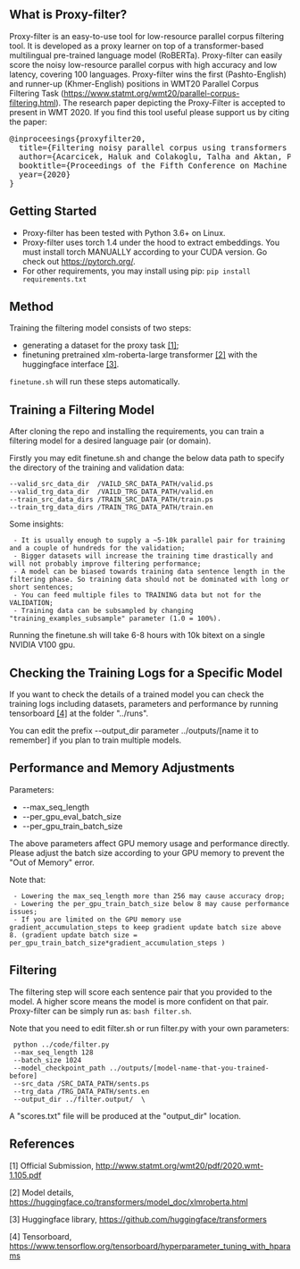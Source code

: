 What is Proxy-filter?
---------------

Proxy-filter is an easy-to-use tool for low-resource parallel corpus filtering tool. 
It is developed as a proxy learner on top of a transformer-based multilingual pre-trained language model (RoBERTa). 
Proxy-filter can easily score the noisy low-resource parallel corpus with high accuracy and low latency, covering 100 languages. 
Proxy-filter wins the first (Pashto-English) and runner-up (Khmer-English) positions in WMT20 Parallel Corpus Filtering Task (https://www.statmt.org/wmt20/parallel-corpus-filtering.html). The research paper depicting the Proxy-Filter is accepted to present in WMT 2020. If you find this tool useful please support us by citing the paper:

<pre>
@inproceesings{proxyfilter20,
  title={Filtering noisy parallel corpus using transformers with proxy task learning},
  author={Acarcicek, Haluk and Colakoglu, Talha and Aktan, Pinar Ece and Huang, Chongxuan and Peng, Wei},
  booktitle={Proceedings of the Fifth Conference on Machine Translation (WMT)},
  year={2020}
}
</pre>



Getting Started
---------------
- Proxy-filter has been tested with Python 3.6+ on Linux.
- Proxy-filter uses torch 1.4 under the hood to extract embeddings. You must install torch MANUALLY according to your CUDA version. Go check out https://pytorch.org/.
- For other requirements, you may install using pip: `pip install requirements.txt`
	
	
Method
---------------
Training the filtering model consists of two steps:
- generating a dataset for the proxy task [[1]](#1);
- finetuning pretrained xlm-roberta-large transformer [[2]](#2) with the huggingface interface [[3]](#3). 

`finetune.sh` will run these steps automatically.


Training a Filtering Model
--------------------------
After cloning the repo and installing the requirements, you can train a filtering model for a desired language pair (or domain).

Firstly you may edit finetune.sh and change the below data path to specify the directory of the training and validation data:

    --valid_src_data_dir  /VAILD_SRC_DATA_PATH/valid.ps  
    --valid_trg_data_dir  /VAILD_TRG_DATA_PATH/valid.en  
    --train_src_data_dirs /TRAIN_SRC_DATA_PATH/train.ps 
    --train_trg_data_dirs /TRAIN_TRG_DATA_PATH/train.en

Some insights:

     - It is usually enough to supply a ~5-10k parallel pair for training and a couple of hundreds for the validation;
     - Bigger datasets will increase the training time drastically and will not probably improve filtering performance;
     - A model can be biased towards training data sentence length in the filtering phase. So training data should not be dominated with long or short sentences;
     - You can feed multiple files to TRAINING data but not for the VALIDATION;
     - Training data can be subsampled by changing "training_examples_subsample" parameter (1.0 = 100%).


Running the finetune.sh will take 6-8 hours with 10k bitext on a single NVIDIA V100 gpu.
	

Checking the Training Logs for a Specific Model
-----------------------------------------------

If you want to check the details of a trained model you can check the training logs including datasets, parameters and performance by 
running tensorboard [[4]](#4) at the folder "../runs".

You can edit the prefix --output_dir parameter ../outputs/[name it to remember] if you plan to train multiple models.
	

Performance and Memory Adjustments
---------------------------------
Parameters:
- --max_seq_length
- --per_gpu_eval_batch_size
- --per_gpu_train_batch_size
    
The above parameters affect GPU memory usage and performance directly. Please adjust the batch size according to your GPU memory to prevent 
the "Out of Memory" error. 

Note that:

     - Lowering the max_seq_length more than 256 may cause accuracy drop;
     - Lowering the per_gpu_train_batch_size below 8 may cause performance issues; 
     - If you are limited on the GPU memory use gradient_accumulation_steps to keep gradient update batch size above 8. (gradient update batch size = per_gpu_train_batch_size*gradient_accumulation_steps )



Filtering
---------------

The filtering step will score each sentence pair that you provided to the model. A higher score means the model is more confident on that pair.
Proxy-filter can be simply run as: `bash filter.sh`. 

Note that you need to edit filter.sh or run filter.py with your own parameters:

     python ../code/filter.py 
     --max_seq_length 128 
     --batch_size 1024 
     --model_checkpoint_path ../outputs/[model-name-that-you-trained-before]
     --src_data /SRC_DATA_PATH/sents.ps  
     --trg_data /TRG_DATA_PATH/sents.en  
     --output_dir ../filter.output/  \

A "scores.txt" file will be produced at the "output_dir" location.

    
## References
<a id="1">[1]</a> 
Official Submission, http://www.statmt.org/wmt20/pdf/2020.wmt-1.105.pdf

<a id="2">[2]</a> 
Model details, https://huggingface.co/transformers/model_doc/xlmroberta.html

<a id="3">[3]</a> 
Huggingface library, https://github.com/huggingface/transformers

<a id="4">[4]</a> 
Tensorboard, https://www.tensorflow.org/tensorboard/hyperparameter_tuning_with_hparams
